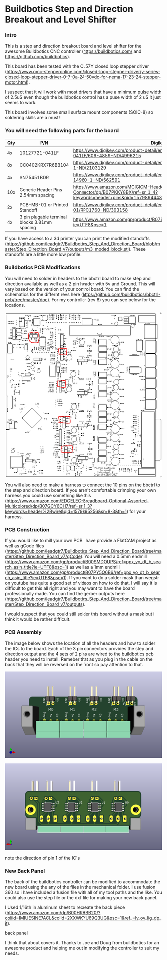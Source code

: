 Buildbotics Step and Direction Breakout and Level Shifter
======

### Intro
This is a step and direction breakout board and level shifter for the awesome Buildbotics CNC controller (https://buildbotics.com/ and https://github.com/buildbotics).

This board has been tested with the CL57Y closed loop stepper driver (https://www.omc-stepperonline.com/closed-loop-stepper-driver/y-series-closed-loop-stepper-driver-0-7-0a-24-50vdc-for-nema-17-23-24-stepper-motor.html).

I suspect that it will work with most drivers that have a minimum pulse width of 2.5uS even though the buildbotics control has a puse width of 2 uS it just seems to work.

This board involves some small surface mount components (SOIC-8) so soldering skills are a must!

### You will need the following parts for the board

| Qty	| P/N	| Digikey Link |
| ---- | ---- | ---- | 
| 4x	| 10127721-041LF	| https://www.digikey.com/product-detail/en/amphenol-icc-fci/10127721-041LF/609-4859-ND/4996215 |
|8x	|CC0402KRX7R6BB104	|https://www.digikey.com/product-detail/en/yageo/CC0402KRX7R6BB104/311-1345-1-ND/2103129|
|4x	|SN75451BDR	|https://www.digikey.com/product-detail/en/texas-instruments/SN75451BDR/296-14960-1-ND/562591|
|10x	|Generic Header Pins 2.54mm spacing	|https://www.amazon.com/MCIGICM-Header-2-45mm-Arduino-Connector/dp/B07PKKY8BX/ref=sr_1_4?keywords=header+pins&qid=1579894443&sr=8-4|
|2x	|PCB-MB-01 or Printed Standoff	|https://www.digikey.com/product-detail/en/essentra-components/PCB-MB-01/RPC1760-ND/393158|
|4x |3 pin plugable terminal blocks 3.81mm spacing |https://www.amazon.com/gp/product/B07SVNGBZ7/ref=ppx_yo_dt_b_search_asin_title?ie=UTF8&psc=1|

If you have access to a 3d printer you can print the modified standoffs (https://github.com/leadgtr7/Buildbotics_Step_And_Direction_Board/blob/master/Step_Direction_Board_v7/outputs/m3_moded_block.stl). These standoffs are a little more low profile.

### Buildbotics PCB Modifications
You will need to solder in headers to the bbctrl board to make step and direction available as well as a 2 pin header with 5v and Ground. This will vary based on the version of your control board. You can find the schematics for the differnt revs here (https://github.com/buildbotics/bbctrl-pcb/tree/master/doc). For my controller (rev 8) you can see below for the locations.

![v8 Header Locations](https://github.com/leadgtr7/Buildbotics_Step_And_Direction_Board/blob/master/Helpful%20Pictures/v8%20Board%20Header%20Locations.png)

You will also need to make a harness to connect the 10 pins on the bbctrl to the step and direction board. If you aren't comfortable crimping your own harness you could use something like this (https://www.amazon.com/EDGELEC-Breadboard-Optional-Assorted-Multicolored/dp/B07GCY6CH7/ref=sr_1_3?keywords=header%2Bwire&qid=1579895256&sr=8-3&th=1) for your harness.

### PCB Construction
If you would like to mill your own PCB I have provide a FlatCAM project as well as gCode files (https://github.com/leadgtr7/Buildbotics_Step_And_Direction_Board/tree/master/Step_Direction_Board_v7/gCode). You will need a 0.5mm endmill (https://www.amazon.com/gp/product/B00SMDOUPS/ref=ppx_yo_dt_b_search_asin_title?ie=UTF8&psc=1) as well as a 1mm endmill (https://www.amazon.com/gp/product/B07PY5Q6B6/ref=ppx_yo_dt_b_search_asin_title?ie=UTF8&psc=1). If you want to do a solder mask than wegstr on youtube has quite a good set of videos on how to do that. I will say it is difficult to get this all right and you may want to have the board professionally made. You can find the gerber outputs here (https://github.com/leadgtr7/Buildbotics_Step_And_Direction_Board/tree/master/Step_Direction_Board_v7/outputs).

I would suspect that you could still solder this board without a mask but i think it would be rather difficult.

### PCB Assembly
The image below shows the location of all the headers and how to solder the ICs to the board. Each of the 3 pin connectors provides the step and direction output and the 4 sets of 2 pins are wired to the buildbotics pcb header you need to install. Remeber that as you plug in the cable on the back that they will be reversed on the front so pay attention to that.

![Front PCB](https://github.com/leadgtr7/Buildbotics_Step_And_Direction_Board/blob/master/Helpful%20Pictures/Step_Direction_Board_TopView.png)

![Back PCB](https://github.com/leadgtr7/Buildbotics_Step_And_Direction_Board/blob/master/Helpful%20Pictures/Step_Direction_Board_BottomView.png)

note the direction of pin 1 of the IC's

### New Back Panel
The back of the buildbotics controller can be modified to accommodate the new board using the any of the files in the mechanical folder. I use fusion 360 so i have included a fusion file with all of my tool paths and the like. You could also use the step file or the dxf file for making your new back panel. 

I Used 1/16th in aluminum sheet to recreate the back piece (https://www.amazon.com/dp/B00HRHBB20/?coliid=IMIUESINE7ACL&colid=2XXWKYU69Q3UG&psc=1&ref_=lv_ov_lig_dp_it).

back panel

I think that about covers it. Thanks to Joe and Doug from buildbotics for an awesome product and helping me out in modifying the controller to suit my needs.
